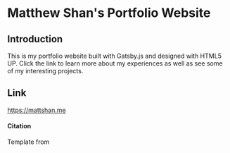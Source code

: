 # Matthew Shan's Portfolio Website

## Introduction
This is my portfolio website built with Gatsby.js and designed with HTML5 UP. Click the link to learn more about my experiences as well as see some of my interesting projects. 

## Link

https://mattshan.me

#### Citation
Template from 

